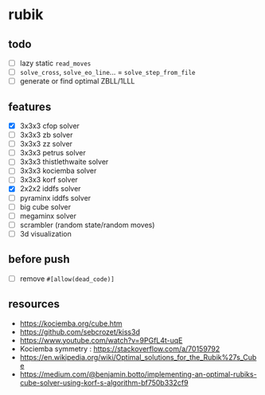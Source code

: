 # rubik

## todo

- [ ] lazy static `read_moves`
- [ ] `solve_cross`, `solve_eo_line`... = `solve_step_from_file`
- [ ] generate or find optimal ZBLL/1LLL

## features

- [x] 3x3x3 cfop solver
- [ ] 3x3x3 zb solver
- [ ] 3x3x3 zz solver
- [ ] 3x3x3 petrus solver
- [ ] 3x3x3 thistlethwaite solver
- [ ] 3x3x3 kociemba solver
- [ ] 3x3x3 korf solver
- [x] 2x2x2 iddfs solver
- [ ] pyraminx iddfs solver
- [ ] big cube solver
- [ ] megaminx solver
- [ ] scrambler (random state/random moves)
- [ ] 3d visualization

## before push

- [ ] remove `#[allow(dead_code)]`

## resources

- https://kociemba.org/cube.htm
- https://github.com/sebcrozet/kiss3d
- https://www.youtube.com/watch?v=9PGfL4t-uqE
- Kociemba symmetry : https://stackoverflow.com/a/70159792
- https://en.wikipedia.org/wiki/Optimal_solutions_for_the_Rubik%27s_Cube
- https://medium.com/@benjamin.botto/implementing-an-optimal-rubiks-cube-solver-using-korf-s-algorithm-bf750b332cf9

